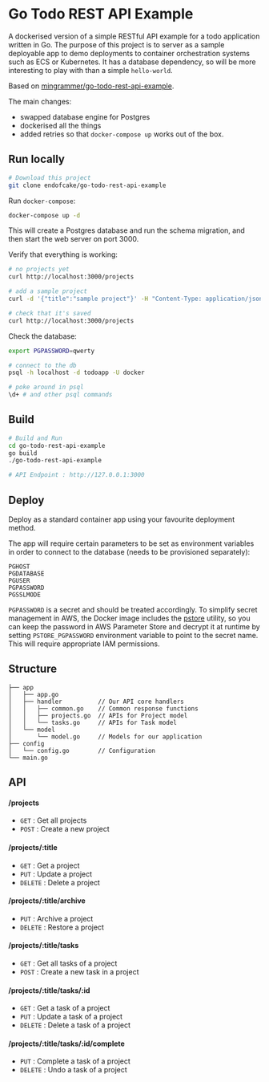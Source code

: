 # Go Todo REST API Example
A dockerised version of a simple RESTful API example for a todo application written in Go. The purpose of this project is to server as a sample deployable app to demo deployments to container orchestration systems such as ECS or Kubernetes. It has a database dependency, so will be more interesting to play with than a simple `hello-world`.

Based on [mingrammer/go-todo-rest-api-example](https://github.com/mingrammer/go-todo-rest-api-example).

The main changes:

* swapped database engine for Postgres
* dockerised all the things
* added retries so that `docker-compose up` works out of the box.

## Run locally
```bash
# Download this project
git clone endofcake/go-todo-rest-api-example
```

Run `docker-compose`:
```bash
docker-compose up -d
```
This will create a Postgres database and run the schema migration, and then start the web server on port 3000.

Verify that everything is working:

```bash
# no projects yet
curl http://localhost:3000/projects

# add a sample project
curl -d '{"title":"sample project"}' -H "Content-Type: application/json" -X POST http://localhost:3000/projects

# check that it's saved
curl http://localhost:3000/projects
```

Check the database:
```bash
export PGPASSWORD=qwerty

# connect to the db
psql -h localhost -d todoapp -U docker

# poke around in psql
\d+ # and other psql commands
```

## Build
```bash
# Build and Run
cd go-todo-rest-api-example
go build
./go-todo-rest-api-example

# API Endpoint : http://127.0.0.1:3000
```

## Deploy
Deploy as a standard container app using your favourite deployment method.

The app will require certain parameters to be set as environment variables in order to connect to the database (needs to be provisioned separately):
```
PGHOST
PGDATABASE
PGUSER
PGPASSWORD
PGSSLMODE
```

`PGPASSWORD` is a secret and should be treated accordingly. To simplify secret management in AWS, the Docker image includes the [pstore](https://github.com/glassechidna/pstore) utility, so you can keep the password in AWS Parameter Store and decrypt it at runtime by setting `PSTORE_PGPASSWORD` environment variable to point to the secret name. This will require appropriate IAM permissions.

## Structure
```
├── app
│   ├── app.go
│   ├── handler          // Our API core handlers
│   │   ├── common.go    // Common response functions
│   │   ├── projects.go  // APIs for Project model
│   │   └── tasks.go     // APIs for Task model
│   └── model
│       └── model.go     // Models for our application
├── config
│   └── config.go        // Configuration
└── main.go
```

## API

#### /projects
* `GET` : Get all projects
* `POST` : Create a new project

#### /projects/:title
* `GET` : Get a project
* `PUT` : Update a project
* `DELETE` : Delete a project

#### /projects/:title/archive
* `PUT` : Archive a project
* `DELETE` : Restore a project

#### /projects/:title/tasks
* `GET` : Get all tasks of a project
* `POST` : Create a new task in a project

#### /projects/:title/tasks/:id
* `GET` : Get a task of a project
* `PUT` : Update a task of a project
* `DELETE` : Delete a task of a project

#### /projects/:title/tasks/:id/complete
* `PUT` : Complete a task of a project
* `DELETE` : Undo a task of a project
